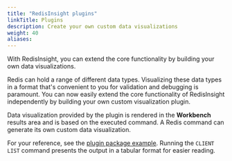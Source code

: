 ```yaml
---
title: "RedisInsight plugins"
linkTitle: Plugins
description: Create your own custom data visualizations
weight: 40
aliases:
---
```


With RedisInsight, you can extend the core functionality by building your own data visualizations.

Redis can hold a range of different data types. Visualizing these data types in a format that's convenient to you for validation and debugging is paramount. 
You can now easily extend the core functionality of RedisInsight independently by building your own custom visualization plugin. 

Data visualization provided by the plugin is rendered in the **Workbench** results area and is based on the executed command. 
A Redis command can generate its own custom data visualization.

For your reference, see the [plugin package example](https://github.com/RedisInsight/RedisInsight/tree/main/redisinsight/ui/src/packages/clients-list). Running the `CLIENT LIST` command presents the output in a tabular format for easier reading.

